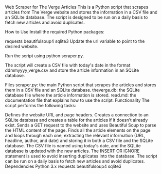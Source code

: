 Web Scraper for The Verge Articles
This is a Python script that scrapes articles from The Verge website and stores the information in a CSV file and an SQLite database. The script is designed to be run on a daily basis to fetch new articles and avoid duplicates.

How to Use
Install the required Python packages:

requests
beautifulsoup4
sqlite3
Update the url variable to point to the desired website.

Run the script using python scraper.py.

The script will create a CSV file with today's date in the format ddmmyyyy_verge.csv and store the article information in an SQLite database.

Files
scraper.py: the main Python script that scrapes the articles and stores them in a CSV file and an SQLite database.
theverge.db: the SQLite database file where the article information is stored.
read.md: the documentation file that explains how to use the script.
Functionality
The script performs the following tasks:

Defines the website URL and page headers.
Creates a connection to an SQLite database and creates a table for the articles if it doesn't already exist.
Sends a GET request to the website and uses Beautiful Soup to parse the HTML content of the page.
Finds all the article elements on the page and loops through each one, extracting the relevant information (URL, headline, author, and date) and storing it in both a CSV file and the SQLite database.
The CSV file is named using today's date, and the SQLite database is updated with the new articles. The INSERT OR IGNORE statement is used to avoid inserting duplicates into the database.
The script can be run on a daily basis to fetch new articles and avoid duplicates.
Dependencies
Python 3.x
requests
beautifulsoup4
sqlite3
